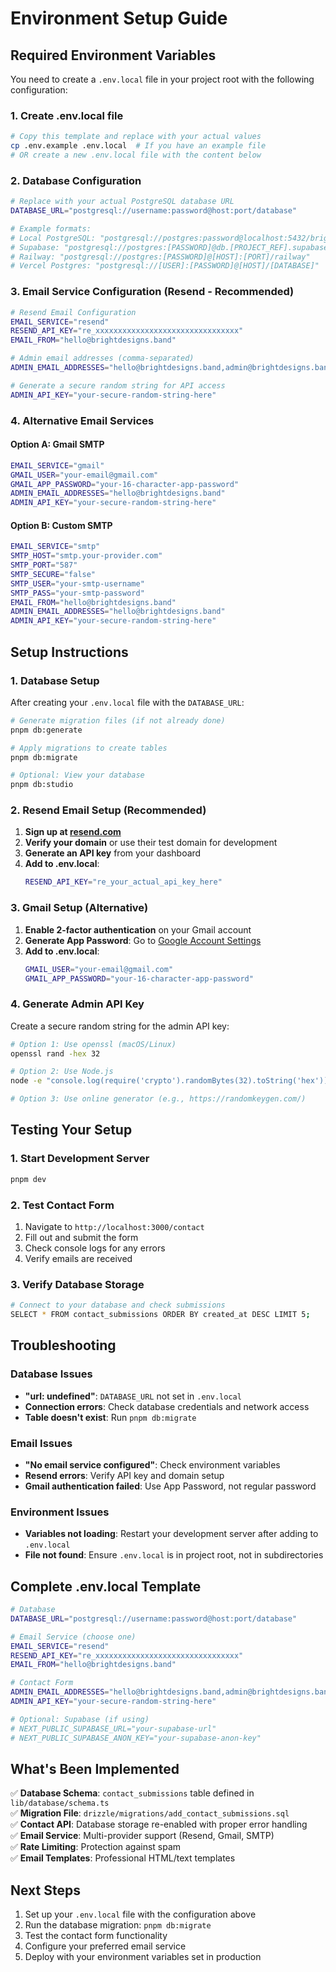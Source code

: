 # Environment Setup Guide

## Required Environment Variables

You need to create a `.env.local` file in your project root with the following configuration:

### 1. Create .env.local file

```bash
# Copy this template and replace with your actual values
cp .env.example .env.local  # If you have an example file
# OR create a new .env.local file with the content below
```

### 2. Database Configuration

```bash
# Replace with your actual PostgreSQL database URL
DATABASE_URL="postgresql://username:password@host:port/database"

# Example formats:
# Local PostgreSQL: "postgresql://postgres:password@localhost:5432/bright_designs"
# Supabase: "postgresql://postgres:[PASSWORD]@db.[PROJECT_REF].supabase.co:5432/postgres"
# Railway: "postgresql://postgres:[PASSWORD]@[HOST]:[PORT]/railway"
# Vercel Postgres: "postgresql://[USER]:[PASSWORD]@[HOST]/[DATABASE]"
```

### 3. Email Service Configuration (Resend - Recommended)

```bash
# Resend Email Configuration
EMAIL_SERVICE="resend"
RESEND_API_KEY="re_xxxxxxxxxxxxxxxxxxxxxxxxxxxxxxxx"
EMAIL_FROM="hello@brightdesigns.band"

# Admin email addresses (comma-separated)
ADMIN_EMAIL_ADDRESSES="hello@brightdesigns.band,admin@brightdesigns.band"

# Generate a secure random string for API access
ADMIN_API_KEY="your-secure-random-string-here"
```

### 4. Alternative Email Services

#### Option A: Gmail SMTP
```bash
EMAIL_SERVICE="gmail"
GMAIL_USER="your-email@gmail.com"
GMAIL_APP_PASSWORD="your-16-character-app-password"
ADMIN_EMAIL_ADDRESSES="hello@brightdesigns.band"
ADMIN_API_KEY="your-secure-random-string-here"
```

#### Option B: Custom SMTP
```bash
EMAIL_SERVICE="smtp"
SMTP_HOST="smtp.your-provider.com"
SMTP_PORT="587"
SMTP_SECURE="false"
SMTP_USER="your-smtp-username"
SMTP_PASS="your-smtp-password"
EMAIL_FROM="hello@brightdesigns.band"
ADMIN_EMAIL_ADDRESSES="hello@brightdesigns.band"
ADMIN_API_KEY="your-secure-random-string-here"
```

## Setup Instructions

### 1. Database Setup

After creating your `.env.local` file with the `DATABASE_URL`:

```bash
# Generate migration files (if not already done)
pnpm db:generate

# Apply migrations to create tables
pnpm db:migrate

# Optional: View your database
pnpm db:studio
```

### 2. Resend Email Setup (Recommended)

1. **Sign up at [resend.com](https://resend.com)**
2. **Verify your domain** or use their test domain for development
3. **Generate an API key** from your dashboard
4. **Add to .env.local**:
   ```bash
   RESEND_API_KEY="re_your_actual_api_key_here"
   ```

### 3. Gmail Setup (Alternative)

1. **Enable 2-factor authentication** on your Gmail account
2. **Generate App Password**: Go to [Google Account Settings](https://myaccount.google.com/apppasswords)
3. **Add to .env.local**:
   ```bash
   GMAIL_USER="your-email@gmail.com"
   GMAIL_APP_PASSWORD="your-16-character-app-password"
   ```

### 4. Generate Admin API Key

Create a secure random string for the admin API key:

```bash
# Option 1: Use openssl (macOS/Linux)
openssl rand -hex 32

# Option 2: Use Node.js
node -e "console.log(require('crypto').randomBytes(32).toString('hex'))"

# Option 3: Use online generator (e.g., https://randomkeygen.com/)
```

## Testing Your Setup

### 1. Start Development Server
```bash
pnpm dev
```

### 2. Test Contact Form
1. Navigate to `http://localhost:3000/contact`
2. Fill out and submit the form
3. Check console logs for any errors
4. Verify emails are received

### 3. Verify Database Storage
```bash
# Connect to your database and check submissions
SELECT * FROM contact_submissions ORDER BY created_at DESC LIMIT 5;
```

## Troubleshooting

### Database Issues
- **"url: undefined"**: `DATABASE_URL` not set in `.env.local`
- **Connection errors**: Check database credentials and network access
- **Table doesn't exist**: Run `pnpm db:migrate`

### Email Issues
- **"No email service configured"**: Check environment variables
- **Resend errors**: Verify API key and domain setup
- **Gmail authentication failed**: Use App Password, not regular password

### Environment Issues
- **Variables not loading**: Restart your development server after adding to `.env.local`
- **File not found**: Ensure `.env.local` is in project root, not in subdirectories

## Complete .env.local Template

```bash
# Database
DATABASE_URL="postgresql://username:password@host:port/database"

# Email Service (choose one)
EMAIL_SERVICE="resend"
RESEND_API_KEY="re_xxxxxxxxxxxxxxxxxxxxxxxxxxxxxxxx"
EMAIL_FROM="hello@brightdesigns.band"

# Contact Form
ADMIN_EMAIL_ADDRESSES="hello@brightdesigns.band,admin@brightdesigns.band"
ADMIN_API_KEY="your-secure-random-string-here"

# Optional: Supabase (if using)
# NEXT_PUBLIC_SUPABASE_URL="your-supabase-url"
# NEXT_PUBLIC_SUPABASE_ANON_KEY="your-supabase-anon-key"
```

## What's Been Implemented

✅ **Database Schema**: `contact_submissions` table defined in `lib/database/schema.ts`  
✅ **Migration File**: `drizzle/migrations/add_contact_submissions.sql`  
✅ **Contact API**: Database storage re-enabled with proper error handling  
✅ **Email Service**: Multi-provider support (Resend, Gmail, SMTP)  
✅ **Rate Limiting**: Protection against spam  
✅ **Email Templates**: Professional HTML/text templates  

## Next Steps

1. Set up your `.env.local` file with the configuration above
2. Run the database migration: `pnpm db:migrate`
3. Test the contact form functionality
4. Configure your preferred email service
5. Deploy with your environment variables set in production